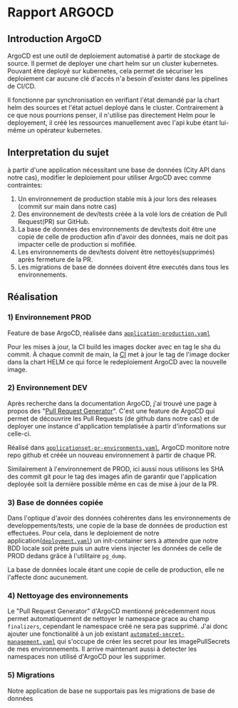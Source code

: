 # Rapport ARGOCD

## Introduction ArgoCD

ArgoCD est une outil de deploiement automatisé à partir de stockage de source. Il permet de deployer une chart helm sur un cluster kubernetes. Pouvant être deployé sur kubernetes, cela permet de sécuriser les deploiement car aucune clé d'accés n'a besoin d'exister dans les pipelines de CI/CD.

Il fonctionne par synchronisation en verifiant l'état demandé par la chart helm des sources et l'état actuel deployé dans le cluster. Contrairement à ce que nous pourrions penser, il n'utilise pas directement Helm pour le deployement, il créé les ressources manuellement avec l'api kube étant lui-même un opérateur kubernetes.

## Interpretation du sujet

à partir d'une application nécessitant une base de données (City API dans notre cas), modifier le deploiement pour utiliser ArgoCD avec comme contraintes:

1) Un environnement de production stable mis à jour lors des releases (commit sur main dans notre cas)
2) Des environnement de dev/tests créée à la volé lors de création de Pull Request(PR) sur GitHub.
3) La base de données des environnements de dev/tests doit être une copie de celle de production afin d'avoir des données, mais ne doit pas impacter celle de production si mofifiée.
4) Les environnements de dev/tests doivent être nettoyés(supprimés) après fermeture de la PR.
5) Les migrations de base de données doivent être executés dans tous les environnements.

## Réalisation

### 1) Environnement PROD

Feature de base ArgoCD, réalisée dans [`application-production.yaml`](./argocd/application-production.yaml)

Pour les mises à jour, la CI build les images docker avec en tag le sha du commit. À chaque commit de main, la [CI](./.github/workflows/build.yml) met à jour le tag de l'image docker dans la chart HELM ce qui force le redeploiement ArgoCD avec la nouvelle image.

### 2) Environnement DEV

Après recherche dans la documentation ArgoCD, j'ai trouvé une page à propos des "[Pull Request Generator](https://argo-cd.readthedocs.io/en/latest/operator-manual/applicationset/Generators-Pull-Request/)". C'est une feature de ArgoCD qui permet de découvrire les Pull Requests (de github dans notre cas) et de deployer une instance d'application templatisée à partir d'informations sur celle-ci.

Réalisé dans [`applicationset-pr-environments.yaml`](./argocd/applicationset-pr-environments.yaml), ArgoCD monitore notre repo github et créée un nouveau environnement à partir de chaque PR.

Similairement à l'environnement de PROD, ici aussi nous utilisons les SHA des commit git pour le tag des images afin de garantir que l'application deployée soit la dernière possible même en cas de mise à jour de la PR.

### 3) Base de données copiée

Dans l'optique d'avoir des données cohérentes dans les environnements de developpements/tests, une copie de la base de données de production est effectuées. Pour cela, dans le deploiement de notre application([`deployment.yaml`](./chart/templates/deployment.yaml)) un init-container sers à attendre que notre BDD locale soit prète puis un autre viens injecter les données de celle de PROD dedans grâce à l'utilitaire `pg_dump`.

La base de données locale étant une copie de celle de production, elle ne l'affecte donc aucunement.

### 4) Nettoyage des environnements

Le "Pull Request Generator" d'ArgoCD mentionné précedemment nous permet automatiquement de nettoyer le namespace grace au champ `finalizers`, cependant le namespace créé ne sera pas supprimé. J'ai donc ajouter une fonctionalité à un job existant [`automated-secret-management.yaml`](./argocd/automated-secret-management.yaml) qui s'occupe de créer les secret pour les imagePullSecrets de mes environnements. Il arrive maintenant aussi à detecter les namespaces non utilisé d'ArgoCD pour les supprimer.

### 5) Migrations

Notre application de base ne supportais pas les migrations de base de données
